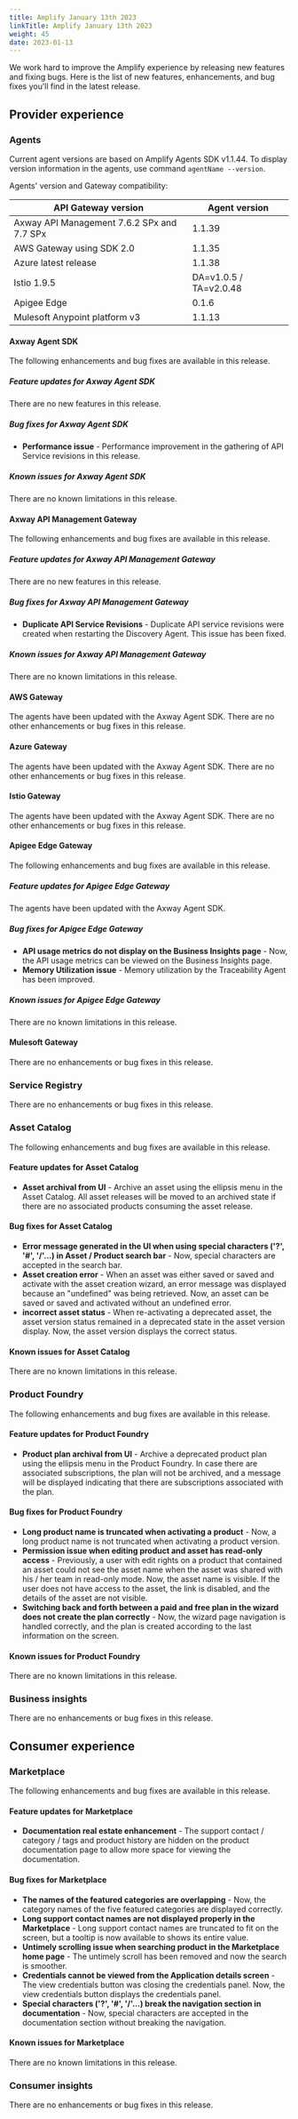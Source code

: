 ```yaml
---
title: Amplify January 13th 2023
linkTitle: Amplify January 13th 2023
weight: 45
date: 2023-01-13
---
```

We work hard to improve the Amplify experience by releasing new features and fixing bugs. Here is the list of new features, enhancements, and bug fixes you’ll find in the latest release.

## Provider experience

### Agents

Current agent versions are based on Amplify Agents SDK v1.1.44. To display version information in the agents, use command `agentName --version`.

Agents' version and Gateway compatibility:

| API Gateway version                        | Agent version          |
|--------------------------------------------|------------------------|
| Axway API Management 7.6.2 SPx and 7.7 SPx | 1.1.39                 |
| AWS Gateway using SDK 2.0                  | 1.1.35                 |
| Azure latest release                       | 1.1.38                 |
| Istio 1.9.5                                | DA=v1.0.5 / TA=v2.0.48 |
| Apigee Edge                                | 0.1.6                  |
| Mulesoft Anypoint platform v3              | 1.1.13                 |

#### Axway Agent SDK

The following enhancements and bug fixes are available in this release.

##### Feature updates for Axway Agent SDK

There are no new features in this release.

##### Bug fixes for Axway Agent SDK

* **Performance issue** - Performance improvement in the gathering of API Service revisions in this release.

##### Known issues for Axway Agent SDK

There are no known limitations in this release.

#### Axway API Management Gateway

The following enhancements and bug fixes are available in this release.

##### Feature updates for Axway API Management Gateway

There are no new features in this release.

##### Bug fixes for Axway API Management Gateway

* **Duplicate API Service Revisions** - Duplicate API service revisions were created when restarting the Discovery Agent. This issue has been fixed.

##### Known issues for Axway API Management Gateway

There are no known limitations in this release.

#### AWS Gateway

The agents have been updated with the Axway Agent SDK. There are no other enhancements or bug fixes in this release.

#### Azure Gateway

The agents have been updated with the Axway Agent SDK. There are no other enhancements or bug fixes in this release.

#### Istio Gateway

The agents have been updated with the Axway Agent SDK. There are no other enhancements or bug fixes in this release.

#### Apigee Edge Gateway

The following enhancements and bug fixes are available in this release.

##### Feature updates for Apigee Edge Gateway

The agents have been updated with the Axway Agent SDK.

##### Bug fixes for Apigee Edge Gateway

* **API usage metrics do not display on the Business Insights page** - Now, the API usage metrics can be viewed on the Business Insights page.
* **Memory Utilization issue** - Memory utilization by the Traceability Agent has been improved.

##### Known issues for Apigee Edge Gateway

There are no known limitations in this release.

#### Mulesoft Gateway

There are no enhancements or bug fixes in this release.

### Service Registry

There are no enhancements or bug fixes in this release.

### Asset Catalog

The following enhancements and bug fixes are available in this release.

#### Feature updates for Asset Catalog

* **Asset archival from UI** - Archive an asset using the ellipsis menu in the Asset Catalog. All asset releases will be moved to an archived state if there are no associated products consuming the asset release.

#### Bug fixes for Asset Catalog

* **Error message generated in the UI when using special characters ('?', '#', '/'...) in Asset / Product search bar** - Now, special characters are accepted in the search bar.
* **Asset creation error** - When an asset was either saved or saved and activate with the asset creation wizard, an error message was displayed because an "undefined" was being retrieved. Now, an asset can be saved or saved and activated without an undefined error.
* **incorrect asset status** - When re-activating a deprecated asset, the asset version status remained in a deprecated state in the asset version display. Now, the asset version displays the correct status.

#### Known issues for Asset Catalog

There are no known limitations in this release.

### Product Foundry

The following enhancements and bug fixes are available in this release.

#### Feature updates for Product Foundry

* **Product plan archival from UI** - Archive a deprecated product plan using the ellipsis menu in the Product Foundry. In case there are associated subscriptions, the plan will not be archived, and a message will be displayed indicating that there are subscriptions associated with the plan.

#### Bug fixes for Product Foundry

* **Long product name is truncated when activating a product** - Now, a long product name is not truncated when activating a product version.
* **Permission issue when editing product and asset has read-only access** - Previously, a user with edit rights on a product that contained an asset could not see the asset name when the asset was shared with his / her team in read-only mode. Now, the asset name is visible. If the user does not have access to the asset, the link is disabled, and the details of the asset are not visible.
* **Switching back and forth between a paid and free plan in the wizard does not create the plan correctly** - Now, the wizard page navigation is handled correctly, and the plan is created according to the last information on the screen.

#### Known issues for Product Foundry

There are no known limitations in this release.

### Business insights

There are no enhancements or bug fixes in this release.

## Consumer experience

### Marketplace

The following enhancements and bug fixes are available in this release.

#### Feature updates for Marketplace

* **Documentation real estate enhancement** - The support contact / category / tags and product history are hidden on the product documentation page to allow more space for viewing the documentation.

#### Bug fixes for Marketplace

* **The names of the featured categories are overlapping** - Now, the category names of the five featured categories are displayed correctly.
* **Long support contact names are not displayed properly in the Marketplace** - Long support contact names are truncated to fit on the screen, but a tooltip is now available to shows its entire value.
* **Untimely scrolling issue when searching product in the Marketplace home page** - The untimely scroll has been removed and now the search is smoother.
* **Credentials cannot be viewed from the Application details screen** - The view credentials button was closing the credentials panel. Now, the view credentials button displays the credentials panel.
* **Special characters ('?', '#', '/'...) break the navigation section in documentation** - Now, special characters are accepted in the documentation section without breaking the navigation.

#### Known issues for Marketplace

There are no known limitations in this release.

### Consumer insights

There are no enhancements or bug fixes in this release.
